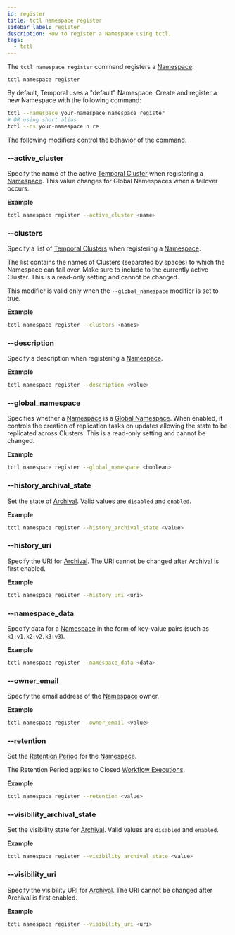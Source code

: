 ```yaml
---
id: register
title: tctl namespace register
sidebar_label: register
description: How to register a Namespace using tctl.
tags:
  - tctl
---
```


The `tctl namespace register` command registers a [Namespace](/concepts/what-is-a-namespace).

`tctl namespace register`

By default, Temporal uses a "default" Namespace.
Create and register a new Namespace with the following command:

```bash
tctl --namespace your-namespace namespace register
# OR using short alias
tctl --ns your-namespace n re
```

The following modifiers control the behavior of the command.

### --active_cluster

Specify the name of the active [Temporal Cluster](/concepts/what-is-a-temporal-cluster/) when registering a [Namespace](/concepts/what-is-a-namespace).
This value changes for Global Namespaces when a failover occurs.

**Example**

```bash
tctl namespace register --active_cluster <name>
```

### --clusters

Specify a list of [Temporal Clusters](/concepts/what-is-a-temporal-cluster/) when registering a [Namespace](/concepts/what-is-a-namespace).

The list contains the names of Clusters (separated by spaces) to which the Namespace can fail over.
Make sure to include to the currently active Cluster.
This is a read-only setting and cannot be changed.

This modifier is valid only when the `--global_namespace` modifier is set to true.

**Example**

```bash
tctl namespace register --clusters <names>
```

### --description

Specify a description when registering a [Namespace](/concepts/what-is-a-namespace).

**Example**

```bash
tctl namespace register --description <value>
```

### --global_namespace

Specifies whether a [Namespace](/concepts/what-is-a-namespace) is a [Global Namespace](/namespaces/#global-namespace).
When enabled, it controls the creation of replication tasks on updates allowing the state to be replicated across Clusters.
This is a read-only setting and cannot be changed.

**Example**

```bash
tctl namespace register --global_namespace <boolean>
```

### --history_archival_state

Set the state of [Archival](/concepts/what-is-archival).
Valid values are `disabled` and `enabled`.

**Example**

```bash
tctl namespace register --history_archival_state <value>
```

### --history_uri

Specify the URI for [Archival](/concepts/what-is-archival).
The URI cannot be changed after Archival is first enabled.

**Example**

```bash
tctl namespace register --history_uri <uri>
```

### --namespace_data

Specify data for a [Namespace](/concepts/what-is-a-namespace) in the form of key-value pairs (such as `k1:v1,k2:v2,k3:v3`).

**Example**

```bash
tctl namespace register --namespace_data <data>
```

### --owner_email

Specify the email address of the [Namespace](/concepts/what-is-a-namespace) owner.

**Example**

```bash
tctl namespace register --owner_email <value>
```

### --retention

Set the [Retention Period](/clusters#retention-period) for the [Namespace](/concepts/what-is-a-namespace).

The Retention Period applies to Closed [Workflow Executions](/concepts/what-is-a-workflow-execution).

**Example**

```bash
tctl namespace register --retention <value>
```

### --visibility_archival_state

Set the visibility state for [Archival](/concepts/what-is-archival).
Valid values are `disabled` and `enabled`.

**Example**

```bash
tctl namespace register --visibility_archival_state <value>
```

### --visibility_uri

Specify the visibility URI for [Archival](/concepts/what-is-archival).
The URI cannot be changed after Archival is first enabled.

**Example**

```bash
tctl namespace register --visibility_uri <uri>
```
